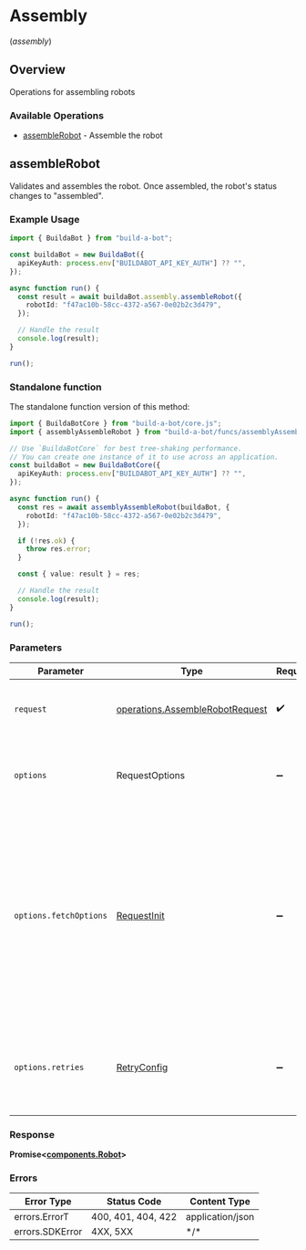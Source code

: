 # Assembly
(*assembly*)

## Overview

Operations for assembling robots

### Available Operations

* [assembleRobot](#assemblerobot) - Assemble the robot

## assembleRobot

Validates and assembles the robot. Once assembled, the robot's status changes to "assembled".


### Example Usage

```typescript
import { BuildaBot } from "build-a-bot";

const buildaBot = new BuildaBot({
  apiKeyAuth: process.env["BUILDABOT_API_KEY_AUTH"] ?? "",
});

async function run() {
  const result = await buildaBot.assembly.assembleRobot({
    robotId: "f47ac10b-58cc-4372-a567-0e02b2c3d479",
  });

  // Handle the result
  console.log(result);
}

run();
```

### Standalone function

The standalone function version of this method:

```typescript
import { BuildaBotCore } from "build-a-bot/core.js";
import { assemblyAssembleRobot } from "build-a-bot/funcs/assemblyAssembleRobot.js";

// Use `BuildaBotCore` for best tree-shaking performance.
// You can create one instance of it to use across an application.
const buildaBot = new BuildaBotCore({
  apiKeyAuth: process.env["BUILDABOT_API_KEY_AUTH"] ?? "",
});

async function run() {
  const res = await assemblyAssembleRobot(buildaBot, {
    robotId: "f47ac10b-58cc-4372-a567-0e02b2c3d479",
  });

  if (!res.ok) {
    throw res.error;
  }

  const { value: result } = res;

  // Handle the result
  console.log(result);
}

run();
```

### Parameters

| Parameter                                                                                                                                                                      | Type                                                                                                                                                                           | Required                                                                                                                                                                       | Description                                                                                                                                                                    |
| ------------------------------------------------------------------------------------------------------------------------------------------------------------------------------ | ------------------------------------------------------------------------------------------------------------------------------------------------------------------------------ | ------------------------------------------------------------------------------------------------------------------------------------------------------------------------------ | ------------------------------------------------------------------------------------------------------------------------------------------------------------------------------ |
| `request`                                                                                                                                                                      | [operations.AssembleRobotRequest](../../models/operations/assemblerobotrequest.md)                                                                                             | :heavy_check_mark:                                                                                                                                                             | The request object to use for the request.                                                                                                                                     |
| `options`                                                                                                                                                                      | RequestOptions                                                                                                                                                                 | :heavy_minus_sign:                                                                                                                                                             | Used to set various options for making HTTP requests.                                                                                                                          |
| `options.fetchOptions`                                                                                                                                                         | [RequestInit](https://developer.mozilla.org/en-US/docs/Web/API/Request/Request#options)                                                                                        | :heavy_minus_sign:                                                                                                                                                             | Options that are passed to the underlying HTTP request. This can be used to inject extra headers for examples. All `Request` options, except `method` and `body`, are allowed. |
| `options.retries`                                                                                                                                                              | [RetryConfig](../../lib/utils/retryconfig.md)                                                                                                                                  | :heavy_minus_sign:                                                                                                                                                             | Enables retrying HTTP requests under certain failure conditions.                                                                                                               |

### Response

**Promise\<[components.Robot](../../models/components/robot.md)\>**

### Errors

| Error Type         | Status Code        | Content Type       |
| ------------------ | ------------------ | ------------------ |
| errors.ErrorT      | 400, 401, 404, 422 | application/json   |
| errors.SDKError    | 4XX, 5XX           | \*/\*              |